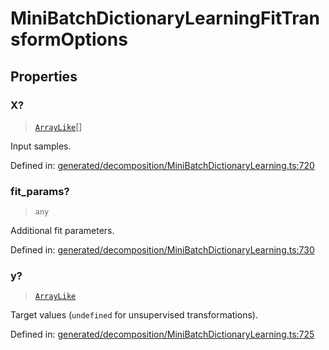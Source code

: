 # MiniBatchDictionaryLearningFitTransformOptions

## Properties

### X?

> [`ArrayLike`](../types/ArrayLike.md)[]

Input samples.

Defined in:  [generated/decomposition/MiniBatchDictionaryLearning.ts:720](https://github.com/transitive-bullshit/scikit-learn-ts/blob/92ab806/packages/sklearn/src/generated/decomposition/MiniBatchDictionaryLearning.ts#L720)

### fit\_params?

> `any`

Additional fit parameters.

Defined in:  [generated/decomposition/MiniBatchDictionaryLearning.ts:730](https://github.com/transitive-bullshit/scikit-learn-ts/blob/92ab806/packages/sklearn/src/generated/decomposition/MiniBatchDictionaryLearning.ts#L730)

### y?

> [`ArrayLike`](../types/ArrayLike.md)

Target values (`undefined` for unsupervised transformations).

Defined in:  [generated/decomposition/MiniBatchDictionaryLearning.ts:725](https://github.com/transitive-bullshit/scikit-learn-ts/blob/92ab806/packages/sklearn/src/generated/decomposition/MiniBatchDictionaryLearning.ts#L725)
